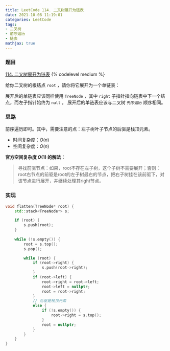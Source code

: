 ```yaml
---
title: LeetCode 114. 二叉树展开为链表
date: 2021-10-08 11:19:01
categories: LeetCode
tags:
- 二叉树
- 前序遍历
- 链表
mathjax: true
---
```


### 题目
[114. 二叉树展开为链表](https://leetcode-cn.com/problems/flatten-binary-tree-to-linked-list/)
{% codelevel medium %}

给你二叉树的根结点 `root` ，请你将它展开为一个单链表：
<!-- more -->

展开后的单链表应该同样使用 `TreeNode` ，其中 `right` 子指针指向链表中下一个结点，而左子指针始终为 `null` 。
展开后的单链表应该与二叉树 `先序遍历` 顺序相同。

### 思路
前序遍历即可。其中，需要注意的点：左子树叶子节点的后驱是栈顶元素。

- 时间复杂度：$O(n)$
- 空间复杂度：$O(n)$

**官方空间复杂度 $O(1)$ 的解法：**

> 寻找前驱节点：如果，root不存在左子树，这个子树不需要展开；否则：root右节点的前驱是root的左子树最右的节点，把右子树挂在该前驱下，对该节点进行展开，并继续处理其right节点。

### 实现
``` cpp
void flatten(TreeNode* root) {
    std::stack<TreeNode*> s;

    if (root) {
        s.push(root);
    }
    
    while (!s.empty()) {
        root = s.top();
        s.pop();

        while (root) {
            if (root->right) {
                s.push(root->right);
            }
            if (root->left) {
                root->right = root->left;
                root->left = nullptr;
                root = root->right;
            }
            // 后驱是栈顶元素
            else {
                if (!s.empty()) {
                    root->right = s.top();
                }
                root = nullptr;
            }
        }
    }
}
```
